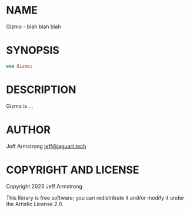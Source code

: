 NAME
====

Gizmo - blah blah blah

SYNOPSIS
========

```raku
use Gizmo;
```

DESCRIPTION
===========

Gizmo is ...

AUTHOR
======

Jeff Armstrong <jeff@jaguart.tech>

COPYRIGHT AND LICENSE
=====================

Copyright 2023 Jeff Armstrong

This library is free software; you can redistribute it and/or modify it under the Artistic License 2.0.

